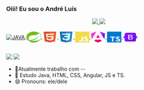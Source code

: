 ### Oiii! Eu sou o André Luís  

<div align="center">
  <a href="https://github.com/andreluis98">
  <img height="180em" src="https://github-readme-stats.vercel.app/api?username=andreluis98&show_icons=true&theme=dark&include_all_commits=true&count_private=true"/>
 
  <img height="180em" src="https://github-readme-stats.vercel.app/api/top-langs/?username=andreluis98&layout=compact&langs_count=7&theme=dark"/>
</div>

  
  
<div style="display: inline_block"><br>
  <img align="center" alt="JAVA" height="70" width="40" src="https://cdn.jsdelivr.net/gh/devicons/devicon/icons/java/java-original-wordmark.svg">
  <img align="center" alt="HTML" height="30" width="40" src="https://raw.githubusercontent.com/devicons/devicon/master/icons/spring/spring-original.svg">
  <img align="center" alt="HTML" height="30" width="40" src="https://raw.githubusercontent.com/devicons/devicon/master/icons/html5/html5-original.svg">
  <img align="center" alt="CSS" height="30" width="40" src="https://raw.githubusercontent.com/devicons/devicon/master/icons/css3/css3-original.svg">
  <img align="center" alt="JavaScript" height="30" width="40" src="https://raw.githubusercontent.com/devicons/devicon/master/icons/javascript/javascript-plain.svg">
  <img align="center" alt="Angular" height="30" width="40" src="https://raw.githubusercontent.com/devicons/devicon/master/icons/angular/angular-original.svg">
  <img align="center" alt="Angular" height="30" width="40" src="https://raw.githubusercontent.com/devicons/devicon/master/icons/typescript/typescript-original.svg">
  <img align="center" alt="Angular" height="30" width="40" src="https://raw.githubusercontent.com/devicons/devicon/master/icons/bootstrap/bootstrap-original.svg">
</div>
  
##
  
<div>
  <a href="https://www.linkedin.com/in/andré-luis-17401a132" target="_blank"><img src="https://img.shields.io/badge/-LinkedIn-%230077B5?style=for-the-badge&logo=linkedin&logoColor=white" target="_blank"></a> 
 <a href = "mailto:andreluis0017@gmail.com"><img src="https://img.shields.io/badge/-Gmail-%23333?style=for-the-badge&logo=gmail&logoColor=white" target="_blank"></a>
  
 
</div>
  
- 🔭Atualmente trabalho com --
- 🌱 Estudo Java, HTML, CSS, Angular, JS e TS.
- 😄 Pronouns: ele/dele

